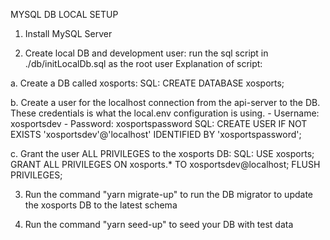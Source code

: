 MYSQL DB LOCAL SETUP
1. Install MySQL Server

2. Create local DB and development user: run the sql script in ./db/initLocalDb.sql as the root user
  Explanation of script:

  a.  Create a DB called xosports:
      SQL:
      CREATE DATABASE xosports;

  b.  Create a user for the localhost connection from the api-server to the DB. These credentials is what the local.env configuration is using.
      - Username: xosportsdev
      - Password: xosportspassword
      SQL:
      CREATE USER IF NOT EXISTS 'xosportsdev'@'localhost' IDENTIFIED BY 'xosportspassword';

  c.  Grant the user ALL PRIVILEGES to the xosports DB:
      SQL:
      USE xosports;
      GRANT ALL PRIVILEGES ON xosports.* TO xosportsdev@localhost;
      FLUSH PRIVILEGES;

3. Run the command "yarn migrate-up" to run the DB migrator to update the xosports DB to the latest schema

4. Run the command "yarn seed-up" to seed your DB with test data
